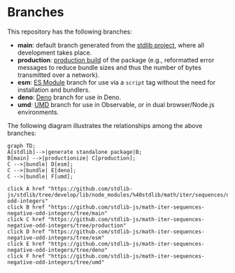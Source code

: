<!--

@license Apache-2.0

Copyright (c) 2022 The Stdlib Authors.

Licensed under the Apache License, Version 2.0 (the "License");
you may not use this file except in compliance with the License.
You may obtain a copy of the License at

    http://www.apache.org/licenses/LICENSE-2.0

Unless required by applicable law or agreed to in writing, software
distributed under the License is distributed on an "AS IS" BASIS,
WITHOUT WARRANTIES OR CONDITIONS OF ANY KIND, either express or implied.
See the License for the specific language governing permissions and
limitations under the License.

-->

# Branches

This repository has the following branches:

-   **main**: default branch generated from the [stdlib project][stdlib-url], where all development takes place.
-   **production**: [production build][production-url] of the package (e.g., reformatted error messages to reduce bundle sizes and thus the number of bytes transmitted over a network).
-   **esm**: [ES Module][esm-url] branch for use via a `script` tag without the need for installation and bundlers.
-   **deno**: [Deno][deno-url] branch for use in Deno.
-   **umd**: [UMD][umd-url] branch for use in Observable, or in dual browser/Node.js environments.

The following diagram illustrates the relationships among the above branches:

```mermaid
graph TD;
A[stdlib]-->|generate standalone package|B;
B[main] -->|productionize| C[production];
C -->|bundle| D[esm];
C -->|bundle| E[deno];
C -->|bundle| F[umd];

click A href "https://github.com/stdlib-js/stdlib/tree/develop/lib/node_modules/%40stdlib/math/iter/sequences/negative-odd-integers"
click B href "https://github.com/stdlib-js/math-iter-sequences-negative-odd-integers/tree/main"
click C href "https://github.com/stdlib-js/math-iter-sequences-negative-odd-integers/tree/production"
click D href "https://github.com/stdlib-js/math-iter-sequences-negative-odd-integers/tree/esm"
click E href "https://github.com/stdlib-js/math-iter-sequences-negative-odd-integers/tree/deno"
click F href "https://github.com/stdlib-js/math-iter-sequences-negative-odd-integers/tree/umd"
```

[stdlib-url]: https://github.com/stdlib-js/stdlib/tree/develop/lib/node_modules/%40stdlib/math/iter/sequences/negative-odd-integers
[production-url]: https://github.com/stdlib-js/math-iter-sequences-negative-odd-integers/tree/production
[deno-url]: https://github.com/stdlib-js/math-iter-sequences-negative-odd-integers/tree/deno
[umd-url]: https://github.com/stdlib-js/math-iter-sequences-negative-odd-integers/tree/umd
[esm-url]: https://github.com/stdlib-js/math-iter-sequences-negative-odd-integers/tree/esm